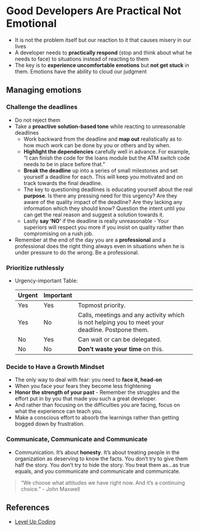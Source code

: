 # Good Developers Are Practical Not Emotional

* It is not the problem itself but our reaction to it that causes misery in our lives
* A developer needs to **practically respond** (stop and think about what he needs to face) to situations instead of reacting to them
* The key is to **experience uncomfortable emotions** but **not get stuck** in them. Emotions have the ability to cloud our judgment

## Managing emotions

### Challenge the deadlines

* Do not reject them
* Take a **proactive solution-based tone** while reacting to unreasonable deadlines
  * Work backward from the deadline and **map out** realistically as to how much work can be done by you or others and by when.
  * **Highlight the dependencies** carefully well in advance. For example, “I can finish the code for the loans module but the ATM switch code needs to be in place before that.”
  * **Break the deadline** up into a series of small milestones and set yourself a deadline for each. This will keep you motivated and on track towards the final deadline.
  * The key to questioning deadlines is educating yourself about the real **purpose**. Is there any pressing need for this urgency? Are they aware of the quality impact of the deadline? Are they lacking any information which they should know? Question the intent until you can get the real reason and suggest a solution towards it.
  * Lastly **say ‘NO’** if the deadline is really unreasonable - Your superiors will respect you more if you insist on quality rather than compromising on a rush job.
* Remember at the end of the day you are a **professional** and a professional does the right thing always even in situations when he is under pressure to do the wrong. Be a professional.

### Prioritize ruthlessly

* Urgency-important Table:

    | **Urgent** | **Important** |                                                                                                 |
    | ---------- | ------------- | ----------------------------------------------------------------------------------------------- |
    | Yes        | Yes           | Topmost priority.                                                                               |
    | Yes        | No            | Calls, meetings and any activity which is not helping you to meet your deadline. Postpone them. |
    | No         | Yes           | Can wait or can be delegated.                                                                   |
    | No         | No            | **Don’t waste your time** on this.                                                              |

### Decide to Have a Growth Mindset

* The only way to deal with fear: you need to **face it, head-on**
* When you face your fears they become less frightening
* **Honor the strength of your past** - Remember the struggles and the effort put in by you that made you such a great developer.
* And rather than focusing on the difficulties you are facing, focus on what the experience can teach you. 
* Make a conscious effort to absorb the learnings rather than getting bogged down by frustration.

### Communicate, Communicate and Communicate

* Communication. It’s about **honesty**. It’s about treating people in the organization as deserving to know the facts. You don’t try to give them half the story. You don’t try to hide the story. You treat them as…as true equals, and you communicate and communicate and communicate.

> “We choose what attitudes we have right now. And it’s a continuing choice.” \- John Maxwell

## References

* [Level Up Coding](https://levelup.gitconnected.com/good-developers-are-practical-not-emotional-a57d04376bd2)
